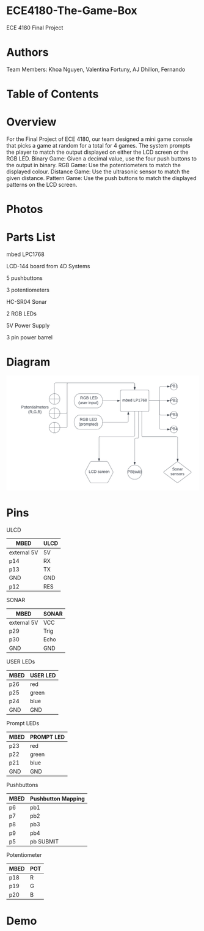 # ECE4180-The-Game-Box
ECE 4180 Final Project

# Authors 
Team Members: Khoa Nguyen, Valentina Fortuny, AJ Dhillon, Fernando

# Table of Contents

# Overview

For the Final Project of ECE 4180, our team designed a mini game console that picks a game at random for a total for 4 games. The system prompts the player to match the output displayed on either the LCD screen or the RGB LED.
Binary Game: Given a decimal value, use the four push buttons to the output in binary.
RGB Game: Use the potentiometers to match the displayed colour.
Distance Game: Use the ultrasonic sensor to match the given distance.
Pattern Game: Use the push buttons to match the displayed patterns on the LCD screen.




# Photos



# Parts List

mbed LPC1768

LCD-144 board from 4D Systems

5 pushbuttons

3 potentiometers

HC-SR04 Sonar

2 RGB LEDs

5V Power Supply 

3 pin power barrel


# Diagram

![alt text](https://github.com/adhillon30/ECE4180-The-Game-Box/blob/main/4180.png?raw=true)

# Pins

ULCD


| MBED        | ULCD |
|-------------|------|
| external 5V | 5V   |
| p14         | RX   |
| p13         | TX   |
| GND         | GND  |
| p12         | RES  |


SONAR


| MBED        | SONAR |
|-------------|-------|
| external 5V | VCC   |
| p29         | Trig  |
| p30         | Echo  |
| GND         | GND   |



USER LEDs


| MBED | USER LED |
|------|----------|
| p26  | red      |
| p25  | green    |
| p24  | blue     |
| GND  | GND      |

Prompt LEDs



| MBED | PROMPT LED |
|------|------------|
| p23  | red        |
| p22  | green      |
| p21  | blue       |
| GND  | GND        |

Pushbuttons


| MBED | Pushbutton Mapping |
|------|--------------------|
| p6   | pb1                |
| p7   | pb2                |
| p8   | pb3                |
| p9   | pb4                |
| p5   | pb SUBMIT          |

Potentiometer



| MBED | POT |
|------|-----|
| p18  | R   |
| p19  | G   |
| p20  | B   |

# Demo



